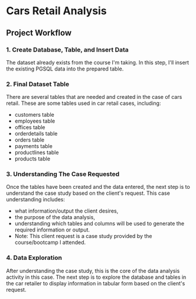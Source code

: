 # Cars Retail Analysis 
## Project Workflow
### 1. Create Database, Table, and Insert Data
The dataset already exists from the course I'm taking. In this step, I'll insert the existing PGSQL data into the prepared table.
### 2. Final Dataset Table
There are several tables that are needed and created in the case of cars retail. These are some tables used in car retail cases, including:
- customers table
- employees table
- offices table
- orderdetails table
- orders table
- payments table
- productlines table
- products table
### 3. Understanding The Case Requested 
Once the tables have been created and the data entered, the next step is to understand the case study based on the client's request. This case understanding includes:
- what information/output the client desires,
- the purpose of the data analysis,
- understanding which tables and columns will be used to generate the required information or output.
- Note:
This client request is a case study provided by the course/bootcamp I attended.
### 4. Data Exploration
After understanding the case study, this is the core of the data analysis activity in this case. The next step is to explore the database and tables in the car retailer to display information in tabular form based on the client's request.

